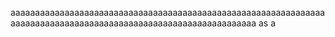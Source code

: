 aaaaaaaaaaaaaaaaaaaaaaaaaaaaaaaaaaaaaaaaaaaaaaaaaaaaaaaaaaaaaaaaaaaaaaaaaaaaaaaaaaaaaaaaaaaaaaaaaaaaaaaaaaaaaaaaaa
as
a
